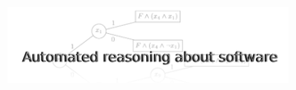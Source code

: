 ![67532 AUTOMATED REASONING ABOUT SOFTWARE](https://github.com/norbit8/automated_reasoning_abt_sw/blob/main/logo.png?raw=true)
